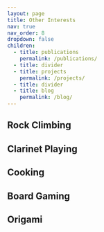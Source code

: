 ```yaml
---
layout: page
title: Other Interests
nav: true
nav_order: 8
dropdown: false
children:
  - title: publications
    permalink: /publications/
  - title: divider
  - title: projects
    permalink: /projects/
  - title: divider
  - title: blog
    permalink: /blog/
---
```


<h2>Rock Climbing</h2>

<h2>Clarinet Playing</h2>

<h2>Cooking</h2>

<h2>Board Gaming</h2>

<h2>Origami</h2>

